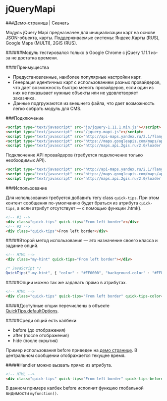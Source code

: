 jQueryMapi 
==============

###[Демо-страница](http://milaxcom.github.io/jQueryMapi/demo/) | [Скачать](https://github.com/milaxcom/jQueryMapi/archive/gh-pages.zip)

Модуль jQuery Mapi предназначен для инициализации карт на основе JSON-объекта, карты. Поддерживаемые системы: Яндекс.Карты (RUS), Google Maps (MULTI), 2GIS (RUS).

######Модуль тестировался только в Google Chrome с jQuery 1.11.1 из-за не достатка времени.

####Преимущества
- Предустановленные, наиболее популярные настройки карт.
- Генерация идентичных карт с использованием разных провайдеров, что дает возможность быстро менять провайдеров, если один из них не показывает нужные объекты или не удовлетворяет заказчика.
- Данные подгружаются из внешнего файла, что дает возможность легко собрать модуль для CMS.

###Подключение

```html
<script type="text/javascript" src="js/jquery-1.11.1.min.js"></script>
<script type="text/javascript" src="/jquery.mapi.js"></script>
<script type="text/javascript" src="http://api-maps.yandex.ru/2.1/?lang=ru_RU"></script>
<script type="text/javascript" src="https://maps.googleapis.com/maps/api/js?v=3&language=ru"></script>
<script type="text/javascript" src="http://maps.api.2gis.ru/2.0/loader.js?pkg=basic" data-id="dgLoader"></script>
```

Подключение API провайдеров (требуется подключение только необходимых API).
```html
<script type="text/javascript" src="http://api-maps.yandex.ru/2.1/?lang=ru_RU"></script>
<script type="text/javascript" src="https://maps.googleapis.com/maps/api/js?v=3&language=ru"></script>
<script type="text/javascript" src="http://maps.api.2gis.ru/2.0/loader.js?pkg=basic" data-id="dgLoader"></script>
```


###Использование

Для использования требуется добавить тегу class ```quick-tips```. При этом контент сообщения по-умолчанию будет браться из атрибута ```quick-tips```, а если атрибут отсутствует — с помощью функции .html().

```html
<!-- #1 -->
<div class="quick-tips" quick-tips="From left border"></div>
<!-- #2 -->
<div class="quick-tips">From left border</div>
```

#####Второй метод использования — это назначение своего класса и задание опций.

```html
<!-- HTML -->
<div class="my-hint" quick-tips="From left border"></div>
```

```js
/* JavaScript */
QuickTips(".my-hint", { "color" : "#FF0000", "background-color" : "#FFF" });
```

#####Опции можно так же задавать прямо в атрибутах.
```html
<!-- HTML -->
<div class="quick-tips" quick-tips="From left border" quick-tips-color="#FF0000" quick-tips-background-color="#FFFFFF"></div>
```

#####Доступные опции перечислены в объекте [QuickTips.defaultOptions](https://github.com/milaxcom/jQueryQuickTips/blob/gh-pages/jquery.quicktips.js).

#####Среди опций есть калбеки

- before (до отображения)
- after (после отображения)
- hide (после скрытия)

Пример использования before приведен на [демо странице](http://milaxcom.github.io/jQueryQuickTips/demo/). В центральном сообщении отображается текущее время.

#####Handler можно вызвать прямо из атрибута.
```html
<!-- HTML -->
<div class="quick-tips" quick-tips="From left border" quick-tips-before="myfunction"></div>
```
В данном примере калбек before исполнит функцию глобальной видимости ```myfunction()```.